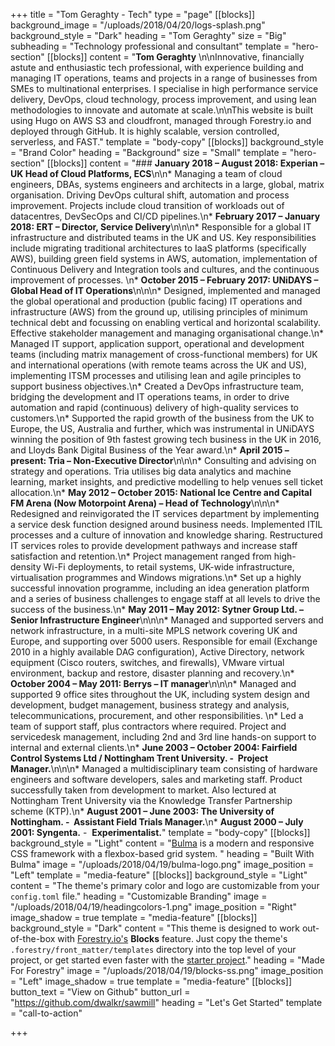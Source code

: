 +++
title = "Tom Geraghty - Tech"
type = "page"
[[blocks]]
background_image = "/uploads/2018/04/20/logs-splash.png"
background_style = "Dark"
heading = "Tom Geraghty"
size = "Big"
subheading = "Technology professional and consultant"
template = "hero-section"
[[blocks]]
content = "**Tom Geraghty** \n\nInnovative, financially astute and enthusiastic tech professional, with experience building and managing IT operations, teams and projects in a range of businesses from SMEs to multinational enterprises. I specialise in high performance service delivery, DevOps, cloud technology, process improvement, and using lean methodologies to innovate and automate at scale.\n\nThis website is built using Hugo on AWS S3 and cloudfront, managed through Forestry.io and deployed through GitHub. It is highly scalable, version controlled, serverless, and FAST."
template = "body-copy"
[[blocks]]
background_style = "Brand Color"
heading = "Background"
size = "Small"
template = "hero-section"
[[blocks]]
content = "### **January 2018 – August 2018: Experian – UK Head of Cloud Platforms, ECS**\n\n* Managing a team of cloud engineers, DBAs, systems engineers and architects in a large, global, matrix organisation. Driving DevOps cultural shift, automation and process improvement. Projects include cloud transition of workloads out of datacentres, DevSecOps and CI/CD pipelines.\n* **February 2017 – January 2018: ERT – Director, Service Delivery**\n\n\n* Responsible for a global IT infrastructure and distributed teams in the UK and US. Key responsibilities include migrating traditional architectures to IaaS platforms (specifically AWS), building green field systems in AWS, automation, implementation of Continuous Delivery and Integration tools and cultures, and the continuous improvement of processes. \n* **October 2015 – February 2017: UNiDAYS – Global Head of IT Operations**\n\n\n* Designed, implemented and managed the global operational and production (public facing) IT operations and infrastructure (AWS) from the ground up, utilising principles of minimum technical debt and focussing on enabling vertical and horizontal scalability. Effective stakeholder management and managing organisational change.\n* Managed IT support, application support, operational and development teams (including matrix management of cross-functional members) for UK and international operations (with remote teams across the UK and US), implementing ITSM processes and utilising lean and agile principles to support business objectives.\n* Created a DevOps infrastructure team, bridging the development and IT operations teams, in order to drive automation and rapid (continuous) delivery of high-quality services to customers.\n* Supported the rapid growth of the business from the UK to Europe, the US, Australia and further, which was instrumental in UNiDAYS winning the position of 9th fastest growing tech business in the UK in 2016, and Lloyds Bank Digital Business of the Year award.\n* **April 2015 – present: Tria – Non-Executive Director**\n\n\n* Consulting and advising on strategy and operations. Tria utilises big data analytics and machine learning, market insights, and predictive modelling to help venues sell ticket allocation.\n* **May 2012 – October 2015: National Ice Centre and Capital FM Arena (Now Motorpoint Arena) – Head of Technology**\n\n\n* Redesigned and reinvigorated the IT services department by implementing a service desk function designed around business needs. Implemented ITIL processes and a culture of innovation and knowledge sharing. Restructured IT services roles to provide development pathways and increase staff satisfaction and retention.\n* Project management ranged from high-density Wi-Fi deployments, to retail systems, UK-wide infrastructure, virtualisation programmes and Windows migrations.\n* Set up a highly successful innovation programme, including an idea generation platform and a series of business challenges to engage staff at all levels to drive the success of the business.\n* **May 2011 – May 2012: Sytner Group Ltd. – Senior Infrastructure Engineer**\n\n\n* Managed and supported servers and network infrastructure, in a multi-site MPLS network covering UK and Europe, and supporting over 5000 users. Responsible for email (Exchange 2010 in a highly available DAG configuration), Active Directory, network equipment (Cisco routers, switches, and firewalls), VMware virtual environment, backup and restore, disaster planning and recovery.\n* **October 2004 – May 2011: Berrys – IT manager**\n\n\n* Managed and supported 9 office sites throughout the UK, including system design and development, budget management, business strategy and analysis, telecommunications, procurement, and other responsibilities. \n* Led a team of support staff, plus contractors where required. Project and servicedesk management, including 2nd and 3rd line hands-on support to internal and external clients.\n* **June 2003 – October 2004: Fairfield Control Systems Ltd / Nottingham Trent University. -  Project Manager.**\n\n\n* Managed a multidisciplinary team consisting of hardware engineers and software developers, sales and marketing staff. Product successfully taken from development to market. Also lectured at Nottingham Trent University via the Knowledge Transfer Partnership scheme (KTP).\n* **August 2001 – June 2003: The University of Nottingham. -  Assistant Field Trials Manager.**\n* **August 2000 – July 2001: Syngenta.** -  **Experimentalist.**"
template = "body-copy"
[[blocks]]
background_style = "Light"
content = "[Bulma](https://bulma.io/) is a modern and responsive CSS framework with a flexbox-based grid system. "
heading = "Built With Bulma"
image = "/uploads/2018/04/19/bulma-logo.png"
image_position = "Left"
template = "media-feature"
[[blocks]]
background_style = "Light"
content = "The theme's primary color and logo are customizable from your `config.toml` file."
heading = "Customizable Branding"
image = "/uploads/2018/04/19/headingcolors-1.png"
image_position = "Right"
image_shadow = true
template = "media-feature"
[[blocks]]
background_style = "Dark"
content = "This theme is designed to work out-of-the-box with [Forestry.io's](https://forestry.io) **Blocks** feature. Just copy the theme's `.forestry/front_matter/templates` directory into the top level of your project, or get started even faster with the [starter project](https://github.com/dwalkr/sawmill-starter)."
heading = "Made For Forestry"
image = "/uploads/2018/04/19/blocks-ss.png"
image_position = "Left"
image_shadow = true
template = "media-feature"
[[blocks]]
button_text = "View on Github"
button_url = "https://github.com/dwalkr/sawmill"
heading = "Let's Get Started"
template = "call-to-action"

+++
